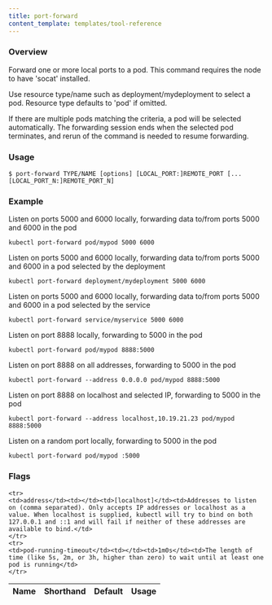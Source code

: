 ```yaml
---
title: port-forward
content_template: templates/tool-reference
---
```


### Overview
Forward one or more local ports to a pod. This command requires the node to have 'socat' installed.

 Use resource type/name such as deployment/mydeployment to select a pod. Resource type defaults to 'pod' if omitted.

 If there are multiple pods matching the criteria, a pod will be selected automatically. The forwarding session ends when the selected pod terminates, and rerun of the command is needed to resume forwarding.

### Usage

`$ port-forward TYPE/NAME [options] [LOCAL_PORT:]REMOTE_PORT [...[LOCAL_PORT_N:]REMOTE_PORT_N]`


### Example

 Listen on ports 5000 and 6000 locally, forwarding data to/from ports 5000 and 6000 in the pod

```shell
kubectl port-forward pod/mypod 5000 6000
```

 Listen on ports 5000 and 6000 locally, forwarding data to/from ports 5000 and 6000 in a pod selected by the deployment

```shell
kubectl port-forward deployment/mydeployment 5000 6000
```

 Listen on ports 5000 and 6000 locally, forwarding data to/from ports 5000 and 6000 in a pod selected by the service

```shell
kubectl port-forward service/myservice 5000 6000
```

 Listen on port 8888 locally, forwarding to 5000 in the pod

```shell
kubectl port-forward pod/mypod 8888:5000
```

 Listen on port 8888 on all addresses, forwarding to 5000 in the pod

```shell
kubectl port-forward --address 0.0.0.0 pod/mypod 8888:5000
```

 Listen on port 8888 on localhost and selected IP, forwarding to 5000 in the pod

```shell
kubectl port-forward --address localhost,10.19.21.23 pod/mypod 8888:5000
```

 Listen on a random port locally, forwarding to 5000 in the pod

```shell
kubectl port-forward pod/mypod :5000
```




### Flags

<div class="table-responsive"><table class="table table-bordered">
<thead class="thead-light">
<tr>
            <th>Name</th>
            <th>Shorthand</th>
            <th>Default</th>
            <th>Usage</th>
        </tr>
    </thead>
    <tbody>
    
    <tr>
    <td>address</td><td></td><td>[localhost]</td><td>Addresses to listen on (comma separated). Only accepts IP addresses or localhost as a value. When localhost is supplied, kubectl will try to bind on both 127.0.0.1 and ::1 and will fail if neither of these addresses are available to bind.</td>
    </tr>
    <tr>
    <td>pod-running-timeout</td><td></td><td>1m0s</td><td>The length of time (like 5s, 2m, or 3h, higher than zero) to wait until at least one pod is running</td>
    </tr>
</tbody>
</table></div>




